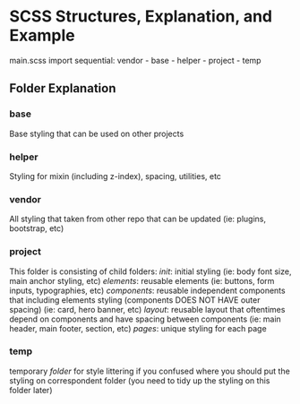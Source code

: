 # SCSS Structures, Explanation, and Example

main.scss import sequential:
vendor - base - helper - project - temp

## Folder Explanation

### base
Base styling that can be used on other projects

### helper
Styling for mixin (including z-index), spacing, utilities, etc

### vendor
All styling that taken from other repo that can be updated (ie: plugins, bootstrap, etc)

### project
This folder is consisting of child folders:
*init*: initial styling (ie: body font size, main anchor styling, etc)
*elements*: reusable elements (ie: buttons, form inputs, typographies, etc)
*components*: reusable independent components that including elements styling (components DOES NOT HAVE outer spacing) (ie: card, hero banner, etc)
*layout*: reusable layout that oftentimes depend on components and have spacing between components (ie: main header, main footer, section, etc)
*pages*: unique styling for each page

### temp
temporary _folder_ for style littering if you confused where you should put the styling on correspondent folder (you need to tidy up the styling on this folder later)